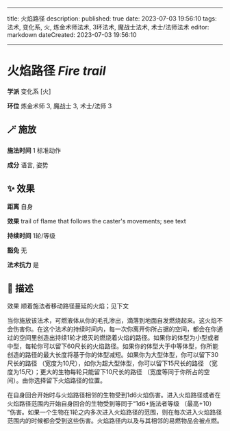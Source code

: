 
---
title: 火焰路径
description: 
published: true
date: 2023-07-03 19:56:10
tags: 法术, 变化系, 火, 炼金术师法术, 3环法术, 魔战士法术, 术士/法师法术
editor: markdown
dateCreated: 2023-07-03 19:56:10

---

# **火焰路径** *Fire trail*

**学派** 变化系 \[火\] 

**环位** 炼金术师 3, 魔战士 3, 术士/法师 3

## 🪄 施放

**施法时间** 1 标准动作

**成分** 语言, 姿势

## ✨ 效果  

**距离** 自身 

**效果** trail of flame that follows the caster's movements; see text 

**持续时间** 1轮/等级 

**豁免** 无

**法术抗力** 是

## 📖 描述

效果              顺着施法者移动路径蔓延的火焰；见下文

当你施放该法术，可燃液体从你的毛孔渗出，滴落到地面自发燃烧起来。这火焰不会伤害你。在这个法术的持续时间内，每一次你离开你所占据的空间，都会在你通过的空间里创造出持续1轮才熄灭的燃烧着火焰的路径。如果你的体型为小型或者中型，每轮你可以留下60尺长的火焰路径。如果你的体型大于中等体型，你所能创造的路径的最大长度将基于你的体型减短。如果你为大型体型，你可以留下30尺长的路径 （宽度为10尺），如你为超大型体型，你可以留下15尺长的路径 （宽度为15尺）；更大的生物每轮只能留下10尺长的路径 （宽度等同于你所占的空间）。由你选择留下火焰路径的位置。

在自身回合开始时与火焰路径相邻的生物受到1d6火焰伤害。进入火焰路径或者在火焰路径范围内开始自身回合的生物受到等同于“1d6+施法者等级 （最高+10） ”伤害。如果一个生物在1轮之内多次进入火焰路径的范围，则在每次进入火焰路径范围内的时候都会受到这些伤害。火焰路径内以及与其相邻的易燃物品会被点燃。
    